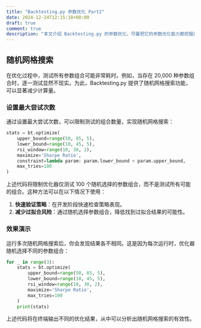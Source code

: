 ```yaml
---
title: "Backtesting.py 参数优化 Part2"
date: 2024-12-24T12:15:18+08:00
draft: true
comment: true
description: "本文介绍 Backtesting.py 的参数优化，尽量把它的参数优化能力都挖掘出来。"
---
```



## 随机网格搜索

在优化过程中，测试所有参数组合可能非常耗时。例如，当存在 20,000 种参数组合时，逐一测试显然不现实。为此，Backtesting.py 提供了随机网格搜索功能，可以显著减少计算量。

### 设置最大尝试次数

通过设置最大尝试次数，可以限制测试的组合数量，实现随机网格搜索：

```python
stats = bt.optimize(
    upper_bound=range(50, 85, 5),
    lower_bound=range(10, 45, 5),
    rsi_window=range(10, 30, 2),
    maximize='Sharpe Ratio',
    constraint=lambda param: param.lower_bound < param.upper_bound,
    max_tries=100
)
```

上述代码将限制优化器仅测试 100 个随机选择的参数组合，而不是测试所有可能的组合。这种方法可以在以下情况下使用：

1. **快速验证策略**：在开发阶段快速检查策略表现。
2. **减少过拟合风险**：通过随机选择参数组合，降低找到过拟合结果的可能性。

### 效果演示

运行多次随机网格搜索后，你会发现结果各不相同。这是因为每次运行时，优化器随机选择不同的参数组合：

```python
for _ in range(3):
    stats = bt.optimize(
        upper_bound=range(50, 85, 5),
        lower_bound=range(10, 45, 5),
        rsi_window=range(10, 30, 2),
        maximize='Sharpe Ratio',
        max_tries=100
    )
    print(stats)
```

上述代码将在终端输出不同的优化结果，从中可以分析出随机网格搜索的有效性。




